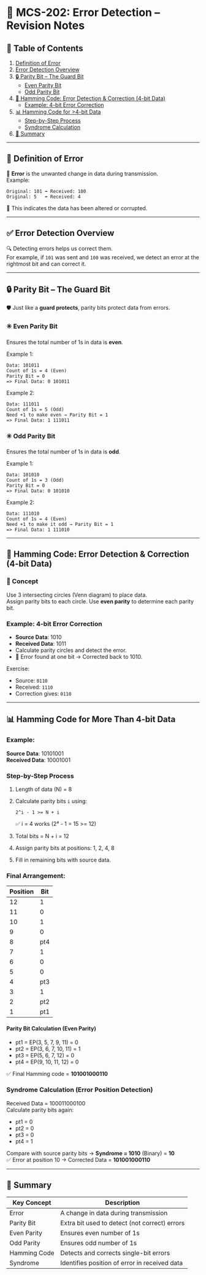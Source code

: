 
# 📘 MCS-202: Error Detection – Revision Notes

## 📑 Table of Contents
1. [Definition of Error](#definition-of-error)
2. [Error Detection Overview](#error-detection-overview)
3. [🔒 Parity Bit – The Guard Bit](#parity-bit--the-guard-bit)
   - [Even Parity Bit](#even-parity-bit)
   - [Odd Parity Bit](#odd-parity-bit)
4. [🔧 Hamming Code: Error Detection & Correction (4-bit Data)](#hamming-code-error-detection--correction-4-bit-data)
   - [Example: 4-bit Error Correction](#example-4-bit-error-correction)
5. [📊 Hamming Code for >4-bit Data](#hamming-code-for-more-than-4-bit-data)
   - [Step-by-Step Process](#step-by-step-process)
   - [Syndrome Calculation](#syndrome-calculation)
6. [📌 Summary](#summary)

---

## 📌 Definition of Error
🔺 **Error** is the unwanted change in data during transmission.  
Example:  
```
Original: 101 ➡️ Received: 100  
Original: 5   ➡️ Received: 4
```
📌 This indicates the data has been altered or corrupted.

---

## ✅ Error Detection Overview
🔍 Detecting errors helps us correct them.  
For example, if `101` was sent and `100` was received, we detect an error at the rightmost bit and can correct it.

---

## 🔒 Parity Bit – The Guard Bit
🛡 Just like a **guard protects**, parity bits protect data from errors.

### ✳️ Even Parity Bit
Ensures the total number of 1s in data is **even**.

Example 1:
```
Data: 101011  
Count of 1s = 4 (Even)  
Parity Bit = 0  
=> Final Data: 0 101011
```

Example 2:
```
Data: 111011  
Count of 1s = 5 (Odd)  
Need +1 to make even → Parity Bit = 1  
=> Final Data: 1 111011
```

### ✳️ Odd Parity Bit
Ensures the total number of 1s in data is **odd**.

Example 1:
```
Data: 101010  
Count of 1s = 3 (Odd)  
Parity Bit = 0  
=> Final Data: 0 101010
```

Example 2:
```
Data: 111010  
Count of 1s = 4 (Even)  
Need +1 to make it odd → Parity Bit = 1  
=> Final Data: 1 111010
```

---

## 🔧 Hamming Code: Error Detection & Correction (4-bit Data)

### 🧠 Concept
Use 3 intersecting circles (Venn diagram) to place data.  
Assign parity bits to each circle. Use **even parity** to determine each parity bit.

### Example: 4-bit Error Correction
- **Source Data**: 1010  
- **Received Data**: 1011  
- Calculate parity circles and detect the error.  
- 🔎 Error found at one bit → Corrected back to 1010.

Exercise:
- Source: `0110`  
- Received: `1110`  
- Correction gives: `0110`

---

## 📊 Hamming Code for More Than 4-bit Data

### Example:  
**Source Data**: 10101001  
**Received Data**: 10001001

### Step-by-Step Process
1. Length of data (N) = 8  
2. Calculate parity bits `i` using:  
   ```
   2^i - 1 >= N + i
   ```
   ✅ i = 4 works (2⁴ - 1 = 15 >= 12)

3. Total bits = N + i = 12  
4. Assign parity bits at positions: 1, 2, 4, 8  
5. Fill in remaining bits with source data.

### Final Arrangement:

| Position | Bit     |
|----------|---------|
| 12       | 1       |
| 11       | 0       |
| 10       | 1       |
| 9        | 0       |
| 8        | pt4     |
| 7        | 1       |
| 6        | 0       |
| 5        | 0       |
| 4        | pt3     |
| 3        | 1       |
| 2        | pt2     |
| 1        | pt1     |

#### Parity Bit Calculation (Even Parity)
- pt1 = EP(3, 5, 7, 9, 11) = 0  
- pt2 = EP(3, 6, 7, 10, 11) = 1  
- pt3 = EP(5, 6, 7, 12) = 0  
- pt4 = EP(9, 10, 11, 12) = 0  

✅ Final Hamming code = **101001000110**

### Syndrome Calculation (Error Position Detection)
Received Data = 100011000100  
Calculate parity bits again:  
- pt1 = 0  
- pt2 = 0  
- pt3 = 0  
- pt4 = 1  

Compare with source parity bits → **Syndrome = 1010** (Binary) = **10**  
✅ Error at position 10 → Corrected Data = **101001000110**

---

## 📌 Summary

| Key Concept     | Description                                        |
|-----------------|----------------------------------------------------|
| Error           | A change in data during transmission               |
| Parity Bit      | Extra bit used to detect (not correct) errors      |
| Even Parity     | Ensures even number of 1s                          |
| Odd Parity      | Ensures odd number of 1s                           |
| Hamming Code    | Detects and corrects single-bit errors             |
| Syndrome        | Identifies position of error in received data      |
